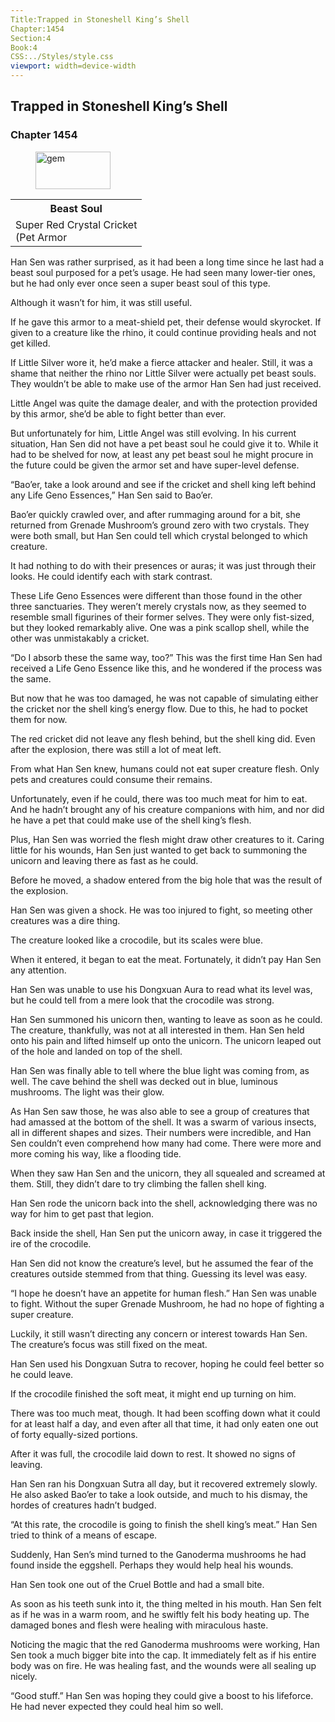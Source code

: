```yaml
---
Title:Trapped in Stoneshell King’s Shell
Chapter:1454
Section:4
Book:4
CSS:../Styles/style.css
viewport: width=device-width
---
```


## Trapped in Stoneshell King’s Shell
### Chapter 1454

<figure>
	<img src="../Images/gem.gif" alt="gem" id="gem" width="120" height="60" />
</figure>



<div class="tables">
	<table class="beast">
		<tr>
			<th>Beast Soul</th>
		</tr><tr>
			<td>Super Red Crystal Cricket<br>
				<span class="type">(Pet Armor</span>
			</td>
		</tr>
	</table>
	<!-- Super Beast Soul Red Crystal Cricket: Pet Armor Type -->
</div>

Han Sen was rather surprised, as it had been a long time since he last had a beast soul purposed for a pet’s usage. He had seen many lower-tier ones, but he had only ever once seen a super beast soul of this type.

Although it wasn’t for him, it was still useful.

If he gave this armor to a meat-shield pet, their defense would skyrocket. If given to a creature like the rhino, it could continue providing heals and not get killed.

If Little Silver wore it, he’d make a fierce attacker and healer. Still, it was a shame that neither the rhino nor Little Silver were actually pet beast souls. They wouldn’t be able to make use of the armor Han Sen had just received.

Little Angel was quite the damage dealer, and with the protection provided by this armor, she’d be able to fight better than ever.

But unfortunately for him, Little Angel was still evolving. In his current situation, Han Sen did not have a pet beast soul he could give it to. While it had to be shelved for now, at least any pet beast soul he might procure in the future could be given the armor set and have super-level defense.

“Bao’er, take a look around and see if the cricket and shell king left behind any Life Geno Essences,” Han Sen said to Bao’er.

Bao’er quickly crawled over, and after rummaging around for a bit, she returned from Grenade Mushroom’s ground zero with two crystals. They were both small, but Han Sen could tell which crystal belonged to which creature.

It had nothing to do with their presences or auras; it was just through their looks. He could identify each with stark contrast.

These Life Geno Essences were different than those found in the other three sanctuaries. They weren’t merely crystals now, as they seemed to resemble small figurines of their former selves. They were only fist-sized, but they looked remarkably alive. One was a pink scallop shell, while the other was unmistakably a cricket.

“Do I absorb these the same way, too?” This was the first time Han Sen had received a Life Geno Essence like this, and he wondered if the process was the same.

But now that he was too damaged, he was not capable of simulating either the cricket nor the shell king’s energy flow. Due to this, he had to pocket them for now.

The red cricket did not leave any flesh behind, but the shell king did. Even after the explosion, there was still a lot of meat left.

From what Han Sen knew, humans could not eat super creature flesh. Only pets and creatures could consume their remains.

Unfortunately, even if he could, there was too much meat for him to eat. And he hadn’t brought any of his creature companions with him, and nor did he have a pet that could make use of the shell king’s flesh.

Plus, Han Sen was worried the flesh might draw other creatures to it. Caring little for his wounds, Han Sen just wanted to get back to summoning the unicorn and leaving there as fast as he could.

Before he moved, a shadow entered from the big hole that was the result of the explosion.

Han Sen was given a shock. He was too injured to fight, so meeting other creatures was a dire thing.

The creature looked like a crocodile, but its scales were blue.

When it entered, it began to eat the meat. Fortunately, it didn’t pay Han Sen any attention.

Han Sen was unable to use his Dongxuan Aura to read what its level was, but he could tell from a mere look that the crocodile was strong.

Han Sen summoned his unicorn then, wanting to leave as soon as he could. The creature, thankfully, was not at all interested in them. Han Sen held onto his pain and lifted himself up onto the unicorn. The unicorn leaped out of the hole and landed on top of the shell.

Han Sen was finally able to tell where the blue light was coming from, as well. The cave behind the shell was decked out in blue, luminous mushrooms. The light was their glow.

As Han Sen saw those, he was also able to see a group of creatures that had amassed at the bottom of the shell. It was a swarm of various insects, all in different shapes and sizes. Their numbers were incredible, and Han Sen couldn’t even comprehend how many had come. There were more and more coming his way, like a flooding tide.

When they saw Han Sen and the unicorn, they all squealed and screamed at them. Still, they didn’t dare to try climbing the fallen shell king.

Han Sen rode the unicorn back into the shell, acknowledging there was no way for him to get past that legion.

Back inside the shell, Han Sen put the unicorn away, in case it triggered the ire of the crocodile.

Han Sen did not know the creature’s level, but he assumed the fear of the creatures outside stemmed from that thing. Guessing its level was easy.

“I hope he doesn’t have an appetite for human flesh.” Han Sen was unable to fight. Without the super Grenade Mushroom, he had no hope of fighting a super creature.

Luckily, it still wasn’t directing any concern or interest towards Han Sen. The creature’s focus was still fixed on the meat.

Han Sen used his Dongxuan Sutra to recover, hoping he could feel better so he could leave.

If the crocodile finished the soft meat, it might end up turning on him.

There was too much meat, though. It had been scoffing down what it could for at least half a day, and even after all that time, it had only eaten one out of forty equally-sized portions.

After it was full, the crocodile laid down to rest. It showed no signs of leaving.

Han Sen ran his Dongxuan Sutra all day, but it recovered extremely slowly. He also asked Bao’er to take a look outside, and much to his dismay, the hordes of creatures hadn’t budged.

“At this rate, the crocodile is going to finish the shell king’s meat.” Han Sen tried to think of a means of escape.

Suddenly, Han Sen’s mind turned to the Ganoderma mushrooms he had found inside the eggshell. Perhaps they would help heal his wounds.

Han Sen took one out of the Cruel Bottle and had a small bite.

As soon as his teeth sunk into it, the thing melted in his mouth. Han Sen felt as if he was in a warm room, and he swiftly felt his body heating up. The damaged bones and flesh were healing with miraculous haste.

Noticing the magic that the red Ganoderma mushrooms were working, Han Sen took a much bigger bite into the cap. It immediately felt as if his entire body was on fire. He was healing fast, and the wounds were all sealing up nicely.

“Good stuff.” Han Sen was hoping they could give a boost to his lifeforce. He had never expected they could heal him so well.